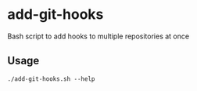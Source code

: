 # add-git-hooks

Bash script to add hooks to multiple repositories at once

## Usage
```
./add-git-hooks.sh --help
```